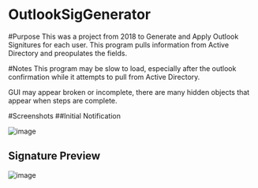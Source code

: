 # OutlookSigGenerator

#Purpose
This was a project from 2018 to Generate and Apply Outlook Signitures for each user.
This program pulls information from Active Directory and preopulates the fields.

#Notes
This program may be slow to load, especially after the outlook confirmation while it attempts to pull from Active Directory.

GUI may appear broken or incomplete, there are many hidden objects that appear when steps are complete.


#Screenshots
##Initial Notification

![image](https://user-images.githubusercontent.com/6328474/162611067-9cd0478c-7c7d-41b7-87ff-1c750c1ce9a4.png)

## Signature Preview

![image](https://user-images.githubusercontent.com/6328474/162611155-44f9add3-c0a0-46b7-aa51-10f7c77be885.png)
